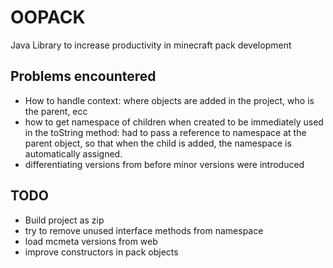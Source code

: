 # OOPACK
Java Library to increase productivity in minecraft pack development

## Problems encountered
- How to handle context: where objects are added in the project, who is the parent, ecc
- how to get namespace of children when created to be immediately used in the toString method: had to pass a reference to namespace at the parent object,  so that when the child is added, the namespace is automatically assigned. 
- differentiating versions from before minor versions were introduced
## TODO
- Build project as zip
- try to remove unused interface methods from namespace
- load mcmeta versions from web
- improve constructors in pack objects